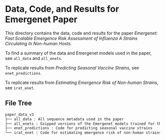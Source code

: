 # Data, Code, and Results for Emergenet Paper

This directory contains the data, code and results for the paper *Emergenet: Fast Scalable Emergence Risk Assessment of Influenza A Strains Circulating In Non-human Hosts*.

To find a summary of the data and Emergenet models used in the paper, see `all_data` and `all_enets`.

To replicate results from *Predicting Seasonal Vaccine Strains*, see `enet_predictions`.

To replicate results from *Estimating Emergence Risk of Non-human Strains*, see `irat_enet`.

## File Tree

``` txt
paper_data_v3
├── all_data : All sequence metadata used in the paper
├── all_enets : Gzipped versions of the Emergenet models trained for the paper
├── enet_predictions : Code for predicting seasonal vaccine strains
└── irat_enet : Code for estimating emergence risk of non-human strains
```
